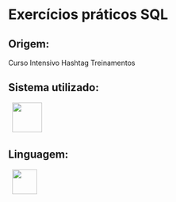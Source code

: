 # Exercícios práticos SQL

## Origem:
Curso Intensivo Hashtag Treinamentos 

## Sistema utilizado:
&nbsp;&nbsp;<img width="60" height="60" src="https://cdn.jsdelivr.net/gh/devicons/devicon/icons/mysql/mysql-plain-wordmark.svg" />
          
## Linguagem:
<div style="display: inline">
  &nbsp;&nbsp;<img width="50" height="50" src="https://media.istockphoto.com/id/868619360/vector/sql-database-icon-design-ui-or-ux-app.jpg?b=1&s=612x612&w=0&k=20&c=umKECtl76lzoHfdERor9nQVaukgUC-QlNheiCPT1Cc4=" />&nbsp;&nbsp;</div>


 
